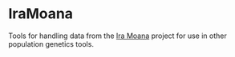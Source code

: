 # IraMoana

Tools for handling data from the [Ira Moana](https://www.massey.ac.nz/sites/iramoana/) project for use in other population genetics tools.